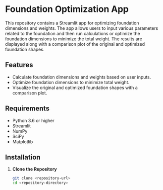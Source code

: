 # Foundation Optimization App

This repository contains a Streamlit app for optimizing foundation dimensions and weights. The app allows users to input various parameters related to the foundation and then run calculations or optimize the foundation dimensions to minimize the total weight. The results are displayed along with a comparison plot of the original and optimized foundation shapes.

## Features

- Calculate foundation dimensions and weights based on user inputs.
- Optimize foundation dimensions to minimize total weight.
- Visualize the original and optimized foundation shapes with a comparison plot.

## Requirements

- Python 3.6 or higher
- Streamlit
- NumPy
- SciPy
- Matplotlib

## Installation

1. **Clone the Repository**

   ```bash
   git clone <repository-url>
   cd <repository-directory>
